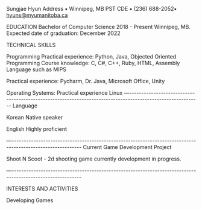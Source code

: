 Sungjae Hyun 
Address ▪ Winnipeg, MB PST CDE 
▪ (236) 688-2052▪ hyuns@myumanitoba.ca


EDUCATION
Bachelor of Computer Science 2018 - Present
Winnipeg, MB. Expected date of graduation: December 2022

TECHNICAL SKILLS

Programming
Practical experience: Python, Java, Objected Oriented Programming
Course knowledge: C, C#, C++, Ruby, HTML, Assembly Language such as MIPS


Practical experience: Pycharm, Dr. Java, Microsoft Office, Unity

Operating Systems:
Practical experience Linux
—-----------------------------------------------------------------------------------------------------------
Language 

Korean Native speaker

English Highly proficient


—-----------------------------------------------------------------------------------------------------------
Current Game Development Project

Shoot N Scoot - 2d shooting game currently development in progress.


—-----------------------------------------------------------------------------------------------------------

INTERESTS AND ACTIVITIES

Developing Games



